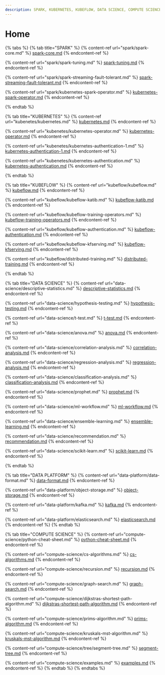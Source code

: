 ```yaml
---
description: SPARK, KUBERNETES, KUBEFLOW, DATA SCIENCE, COMPUTE SCIENCE
---
```


# Home

{% tabs %}
{% tab title="SPARK" %}
{% content-ref url="spark/spark-core.md" %}
[spark-core.md](spark/spark-core.md)
{% endcontent-ref %}

{% content-ref url="spark/spark-tuning.md" %}
[spark-tuning.md](spark/spark-tuning.md)
{% endcontent-ref %}

{% content-ref url="spark/spark-streaming-fault-tolerant.md" %}
[spark-streaming-fault-tolerant.md](spark/spark-streaming-fault-tolerant.md)
{% endcontent-ref %}

{% content-ref url="spark/kubernetes-spark-operator.md" %}
[kubernetes-spark-operator.md](spark/kubernetes-spark-operator.md)
{% endcontent-ref %}


{% endtab %}

{% tab title="KUBERNETES" %}
{% content-ref url="kubenetes/kubernetes.md" %}
[kubernetes.md](kubenetes/kubernetes.md)
{% endcontent-ref %}

{% content-ref url="kubenetes/kubernetes-operator.md" %}
[kubernetes-operator.md](kubenetes/kubernetes-operator.md)
{% endcontent-ref %}

{% content-ref url="kubenetes/kubernetes-authentication-1.md" %}
[kubernetes-authentication-1.md](kubenetes/kubernetes-authentication-1.md)
{% endcontent-ref %}

{% content-ref url="kubenetes/kubernetes-authentication.md" %}
[kubernetes-authentication.md](kubenetes/kubernetes-authentication.md)
{% endcontent-ref %}


{% endtab %}

{% tab title="KUBEFLOW" %}
{% content-ref url="kubeflow/kubeflow.md" %}
[kubeflow.md](kubeflow/kubeflow.md)
{% endcontent-ref %}

{% content-ref url="kubeflow/kubeflow-katib.md" %}
[kubeflow-katib.md](kubeflow/kubeflow-katib.md)
{% endcontent-ref %}

{% content-ref url="kubeflow/kubeflow-training-operators.md" %}
[kubeflow-training-operators.md](kubeflow/kubeflow-training-operators.md)
{% endcontent-ref %}

{% content-ref url="kubeflow/kubeflow-authentication.md" %}
[kubeflow-authentication.md](kubeflow/kubeflow-authentication.md)
{% endcontent-ref %}

{% content-ref url="kubeflow/kubeflow-kfserving.md" %}
[kubeflow-kfserving.md](kubeflow/kubeflow-kfserving.md)
{% endcontent-ref %}

{% content-ref url="kubeflow/distributed-training.md" %}
[distributed-training.md](kubeflow/distributed-training.md)
{% endcontent-ref %}


{% endtab %}

{% tab title="DATA SCIENCE" %}
{% content-ref url="data-science/descriptive-statistics.md" %}
[descriptive-statistics.md](data-science/descriptive-statistics.md)
{% endcontent-ref %}

{% content-ref url="data-science/hypothesis-testing.md" %}
[hypothesis-testing.md](data-science/hypothesis-testing.md)
{% endcontent-ref %}

{% content-ref url="data-science/t-test.md" %}
[t-test.md](data-science/t-test.md)
{% endcontent-ref %}

{% content-ref url="data-science/anova.md" %}
[anova.md](data-science/anova.md)
{% endcontent-ref %}

{% content-ref url="data-science/correlation-analysis.md" %}
[correlation-analysis.md](data-science/correlation-analysis.md)
{% endcontent-ref %}

{% content-ref url="data-science/regression-analysis.md" %}
[regression-analysis.md](data-science/regression-analysis.md)
{% endcontent-ref %}

{% content-ref url="data-science/classification-analysis.md" %}
[classification-analysis.md](data-science/classification-analysis.md)
{% endcontent-ref %}

{% content-ref url="data-science/prophet.md" %}
[prophet.md](data-science/prophet.md)
{% endcontent-ref %}

{% content-ref url="data-science/ml-workflow.md" %}
[ml-workflow.md](data-science/ml-workflow.md)
{% endcontent-ref %}

{% content-ref url="data-science/ensemble-learning.md" %}
[ensemble-learning.md](data-science/ensemble-learning.md)
{% endcontent-ref %}

{% content-ref url="data-science/recommendation.md" %}
[recommendation.md](data-science/recommendation.md)
{% endcontent-ref %}

{% content-ref url="data-science/scikit-learn.md" %}
[scikit-learn.md](data-science/scikit-learn.md)
{% endcontent-ref %}


{% endtab %}

{% tab title="DATA PLATFORM" %}
{% content-ref url="data-platform/data-format.md" %}
[data-format.md](data-platform/data-format.md)
{% endcontent-ref %}

{% content-ref url="data-platform/object-storage.md" %}
[object-storage.md](data-platform/object-storage.md)
{% endcontent-ref %}

{% content-ref url="data-platform/kafka.md" %}
[kafka.md](data-platform/kafka.md)
{% endcontent-ref %}

{% content-ref url="data-platform/elasticsearch.md" %}
[elasticsearch.md](data-platform/elasticsearch.md)
{% endcontent-ref %}
{% endtab %}

{% tab title="COMPUTE SCIENCE" %}
{% content-ref url="compute-science/python-cheat-sheet.md" %}
[python-cheat-sheet.md](compute-science/python-cheat-sheet.md)
{% endcontent-ref %}

{% content-ref url="compute-science/cs-algorithms.md" %}
[cs-algorithms.md](compute-science/cs-algorithms.md)
{% endcontent-ref %}

{% content-ref url="compute-science/recursion.md" %}
[recursion.md](compute-science/recursion.md)
{% endcontent-ref %}

{% content-ref url="compute-science/graph-search.md" %}
[graph-search.md](compute-science/graph-search.md)
{% endcontent-ref %}

{% content-ref url="compute-science/dijkstras-shortest-path-algorithm.md" %}
[dijkstras-shortest-path-algorithm.md](compute-science/dijkstras-shortest-path-algorithm.md)
{% endcontent-ref %}

{% content-ref url="compute-science/prims-algorithm.md" %}
[prims-algorithm.md](compute-science/prims-algorithm.md)
{% endcontent-ref %}

{% content-ref url="compute-science/kruskals-mst-algorithm.md" %}
[kruskals-mst-algorithm.md](compute-science/kruskals-mst-algorithm.md)
{% endcontent-ref %}

{% content-ref url="compute-science/tree/segment-tree.md" %}
[segment-tree.md](compute-science/tree/segment-tree.md)
{% endcontent-ref %}

{% content-ref url="compute-science/examples.md" %}
[examples.md](compute-science/examples.md)
{% endcontent-ref %}
{% endtab %}
{% endtabs %}

